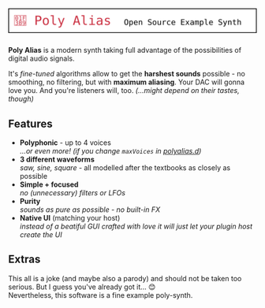 # <img src="poly-alias-logo.svg" alt="Poly Alias - Open Source Example Synth"/>

**Poly Alias** is a modern synth taking full advantage of the possibilities of digital audio signals.

It's *fine-tuned* algorithms allow to get the **harshest sounds** possible - no smoothing, no filtering, but with **maximum aliasing**.
Your DAC will gonna love you. And you're listeners will, too. *(...might depend on their tastes, though)*


## Features

- **Polyphonic** - up to 4 voices<br/>*...or even more! (if you change `maxVoices` in [polyalias.d](polyalias.d#L14))*
- **3 different waveforms**<br/>*saw, sine, square* - all modelled after the textbooks  as closely as possible
- **Simple + focused**<br/>*no (unnecessary) filters or LFOs*
- **Purity**<br/>*sounds as pure as possible - no built-in FX*
- **Native UI** (matching your host)<br/>*instead of a beatiful GUI crafted with love it will just let your plugin host create the UI*


## Extras

This all is a joke (and maybe also a parody) and should not be taken too serious. But I guess you've already got it... 😊
<br/>Nevertheless, this software is a fine example poly-synth.
